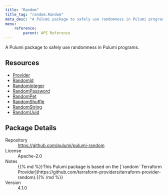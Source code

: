 ```yaml
---
title: "Random"
title_tag: "random.Random"
meta_desc: "A Pulumi package to safely use randomness in Pulumi programs."
menu:
    reference:
        parent: API Reference
---
```


<!-- WARNING: this file was generated by Pulumi Docs Generator. -->
<!-- Do not edit by hand unless you're certain you know what you are doing! -->

A Pulumi package to safely use randomness in Pulumi programs.

<h2 id="resources">Resources</h2>
<ul class="api">
    <li><a href="provider" title="Provider"><span class="symbol resource"></span>Provider</a></li>
    <li><a href="randomid" title="RandomId"><span class="symbol resource"></span>RandomId</a></li>
    <li><a href="randominteger" title="RandomInteger"><span class="symbol resource"></span>RandomInteger</a></li>
    <li><a href="randompassword" title="RandomPassword"><span class="symbol resource"></span>RandomPassword</a></li>
    <li><a href="randompet" title="RandomPet"><span class="symbol resource"></span>RandomPet</a></li>
    <li><a href="randomshuffle" title="RandomShuffle"><span class="symbol resource"></span>RandomShuffle</a></li>
    <li><a href="randomstring" title="RandomString"><span class="symbol resource"></span>RandomString</a></li>
    <li><a href="randomuuid" title="RandomUuid"><span class="symbol resource"></span>RandomUuid</a></li>
</ul>

<h2 id="package-details">Package Details</h2>
<dl class="package-details">
	<dt>Repository</dt>
	<dd><a href="https://github.com/pulumi/pulumi-random">https://github.com/pulumi/pulumi-random</a></dd>
	<dt>License</dt>
	<dd>Apache-2.0</dd>
	<dt>Notes</dt>
	<dd>{{% md %}}This Pulumi package is based on the [`random` Terraform Provider](https://github.com/terraform-providers/terraform-provider-random).{{% /md %}}</dd>
	<dt>Version</dt>
	<dd>4.1.0</dd>
</dl>

